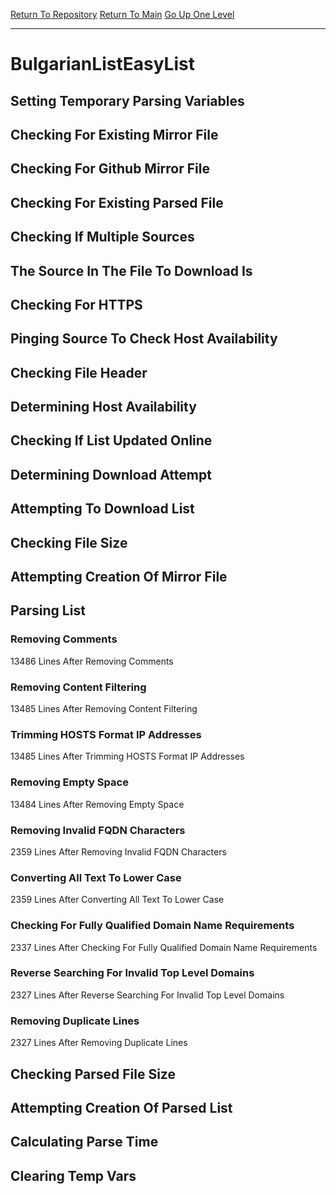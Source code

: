 [Return To Repository](https://github.com/deathbybandaid/piholeparser/)
[Return To Main](https://github.com/deathbybandaid/piholeparser/blob/master/RecentRunLogs/Mainlog.md)
[Go Up One Level](https://github.com/deathbybandaid/piholeparser/blob/master/RecentRunLogs/TopLevelScripts/30-Processing-External-Blacklists.md)
____________________________________
# BulgarianListEasyList
## Setting Temporary Parsing Variables
## Checking For Existing Mirror File
## Checking For Github Mirror File
## Checking For Existing Parsed File
## Checking If Multiple Sources
## The Source In The File To Download Is
## Checking For HTTPS
## Pinging Source To Check Host Availability
## Checking File Header
## Determining Host Availability
## Checking If List Updated Online
## Determining Download Attempt
## Attempting To Download List
## Checking File Size
## Attempting Creation Of Mirror File
## Parsing List
### Removing Comments
13486 Lines After Removing Comments
### Removing Content Filtering
13485 Lines After Removing Content Filtering
### Trimming HOSTS Format IP Addresses
13485 Lines After Trimming HOSTS Format IP Addresses
### Removing Empty Space
13484 Lines After Removing Empty Space
### Removing Invalid FQDN Characters
2359 Lines After Removing Invalid FQDN Characters
### Converting All Text To Lower Case
2359 Lines After Converting All Text To Lower Case
### Checking For Fully Qualified Domain Name Requirements
2337 Lines After Checking For Fully Qualified Domain Name Requirements
### Reverse Searching For Invalid Top Level Domains
2327 Lines After Reverse Searching For Invalid Top Level Domains
### Removing Duplicate Lines
2327 Lines After Removing Duplicate Lines
## Checking Parsed File Size
## Attempting Creation Of Parsed List
## Calculating Parse Time
## Clearing Temp Vars
